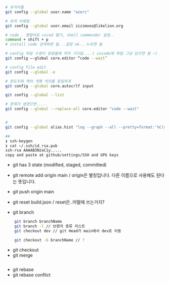 ```zsh
# 유저이름
git config --global user.name "azerc"

# 유저 이메일
git config --global user.email zizimoos@likelion.org

# code . 명령어로 vscod 열기, shell commender 설정..
command + shift + p
# install code 검색하면 됨...설정 ok...누르면 됨

# config 파일 수정이 완료될때 까지 기다림....( vscode에 파일 그냥 닫으면 됨 ~)
git config —-global core.editor “code --wait”

# config file edit
git config --global -e

# 윈도우와 맥의 개행 처리를 동일하게
git config --global core.autocrlf input

git config --global --list

# 문제가 생겼으면.....
git config --global --replace-all core.editor "code --wait"


#
git config --global alias.hist "log --graph --all --pretty=format:'%C(yellow)[%ad]%C(reset) %C(green)[%h]%C(reset) | %C(white)%s %C(bold red){{%an}}%C(reset) %C(blue)%d%C(reset)' --date=short"

##
❯ ssh-keygen
❯ cat ~/.ssh/id_rsa.pub
ssh-rsa AAAAB3NzaC1y.....
copy and paste at github/settings/SSH and GPG keys
```

- git has 3 state (modified, staged, committed)

* git remote add origin main / origin은 별칭입니다. 다른 이름으로 사용해도 된다는 뜻입니다.
* git push origin main
* git reset build.json / reset은..어떨때 쓰는거지?

* git branch

```zsh
    git branch branchName
    git branch -l // 브랜치 종류 리스트
    git checkout dev // git Head가 main에서 dev로 이동

    git checkout -b branchName // ?
```

- git checkout
- git merge

```zsh


```

- git rebase
- git rebase conflict
